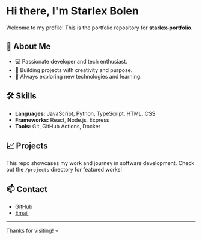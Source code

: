 # Hi there, I'm Starlex Bolen

Welcome to my profile! This is the portfolio repository for **starlex-portfolio**.

## 🚀 About Me

- 💻 Passionate developer and tech enthusiast.
- 🌟 Building projects with creativity and purpose.
- 🔭 Always exploring new technologies and learning.

## 🛠️ Skills

- **Languages:** JavaScript, Python, TypeScript, HTML, CSS
- **Frameworks:** React, Node.js, Express
- **Tools:** Git, GitHub Actions, Docker

## 📈 Projects

This repo showcases my work and journey in software development. Check out the `/projects` directory for featured works!

## 📫 Contact

- [GitHub](https://github.com/SB-043)
- [Email](starlexbolen465@gmail.com)
---

Thanks for visiting! ⭐️
